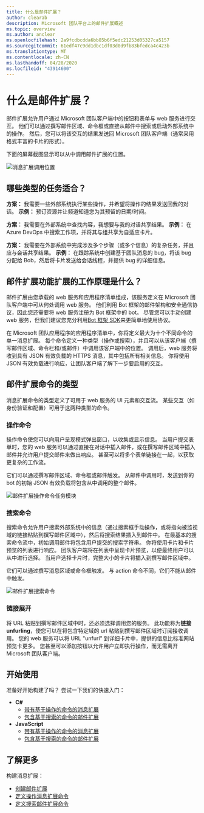 ```yaml
---
title: 什么是邮件扩展？
author: clearab
description: Microsoft 团队平台上的邮件扩展概述
ms.topic: overview
ms.author: anclear
ms.openlocfilehash: 2a9fcdbcdda6bb85b6f5edc21253d05327ca5157
ms.sourcegitcommit: 61edf47c9dd1dbc1df03d0d9fb83bfedca4c423b
ms.translationtype: MT
ms.contentlocale: zh-CN
ms.lasthandoff: 04/28/2020
ms.locfileid: "43914600"
---
```

# <a name="what-are-messaging-extensions"></a>什么是邮件扩展？

邮件扩展允许用户通过 Microsoft 团队客户端中的按钮和表单与 web 服务进行交互。 他们可以通过撰写邮件区域、命令框或直接从邮件中搜索或启动外部系统中的操作。 然后，您可以将该交互的结果发送回 Microsoft 团队客户端（通常采用格式丰富的卡片的形式）。

下面的屏幕截图显示可以从中调用邮件扩展的位置。

![消息扩展调用位置](~/assets/images/messaging-extension-invoke-locations.png)

## <a name="what-kinds-of-tasks-are-they-good-for"></a>哪些类型的任务适合？

**方案：** 我需要一些外部系统执行某些操作，并希望将操作的结果发送回我的对话。
**示例：** 预订资源并让频道知道您为其预留的日期/时间。

**方案：** 我需要在外部系统中查找内容，我想要与我的对话共享结果。
**示例：** 在 Azure DevOps 中搜索工作项，并将其与组共享为自适应卡片。

**方案：** 我需要在外部系统中完成涉及多个步骤（或多个信息）的复杂任务，并且应与会话共享结果。
**示例：** 在跟踪系统中创建基于团队消息的 bug，将该 bug 分配给 Bob，然后将卡片发送给会话线程，并提供 bug 的详细信息。

## <a name="how-do-messaging-extensions-work"></a>邮件扩展功能扩展的工作原理是什么？

邮件扩展由您承载的 web 服务和应用程序清单组成，该服务定义在 Microsoft 团队客户端中可从何处调用 web 服务。 他们利用 Bot 框架的邮件架构和安全通信协议，因此您还需要将 web 服务注册为 Bot 框架中的 bot。 尽管您可以手动创建 web 服务，但我们建议您充分利用[Bot 框架 SDK](https://github.com/microsoft/botframework)来更简单地使用协议。

在 Microsoft 团队应用程序的应用程序清单中，你将定义最大为十个不同命令的单一消息扩展。 每个命令定义一种类型（操作或搜索），并且可以从该客户端（撰写邮件区域、命令栏和/或邮件）中调用该客户端中的位置。 调用后，web 服务将收到具有 JSON 有效负载的 HTTPS 消息，其中包括所有相关信息。 你将使用 JSON 有效负载进行响应，让团队客户端了解下一步要启用的交互。

## <a name="types-of-messaging-extension-commands"></a>邮件扩展命令的类型

消息扩展命令的类型定义了可用于 web 服务的 UI 元素和交互流。 某些交互（如身份验证和配置）可用于这两种类型的命令。

### <a name="action-commands"></a>操作命令

操作命令使您可以向用户呈现模式弹出窗口，以收集或显示信息。 当用户提交表单时，您的 web 服务可以通过直接在对话中插入邮件，或在撰写邮件区域中插入邮件并允许用户提交邮件来做出响应。 甚至可以将多个表单链接在一起，以获取更复杂的工作流。

它们可以通过撰写邮件区域、命令框或邮件触发。 从邮件中调用时，发送到你的 bot 的初始 JSON 有效负载将包含从中调用的整个邮件。

![邮件扩展操作命令任务模块](~/assets/images/task-module.png)

### <a name="search-commands"></a>搜索命令

搜索命令允许用户搜索外部系统中的信息（通过搜索框手动操作，或将指向被监视域的链接粘贴到撰写邮件区域中），然后将搜索结果插入到邮件中。 在最基本的搜索命令流中，初始调用邮件将包含用户提交的搜索字符串。 你将使用卡片和卡片预览的列表进行响应。 团队客户端将在列表中呈现卡片预览，以便最终用户可以从中进行选择。 当用户选择卡片时，完整大小的卡片将插入到撰写邮件区域中。

它们可以通过撰写消息区域或命令框触发。 与 action 命令不同，它们不能从邮件中触发。

![邮件扩展搜索命令](~/assets/images/search-extension.png)

### <a name="link-unfurling"></a>链接展开

将 URL 粘贴到撰写邮件区域中时，还必须选择调用您的服务。 此功能称为**链接 unfurling**，使您可以在将包含特定域的 url 粘贴到撰写邮件区域时订阅接收调用。 您的 web 服务可以将 URL "unfurl" 到详细卡片中，提供的信息比标准网站预览卡更多。 您甚至可以添加按钮以允许用户立即执行操作，而无需离开 Microsoft 团队客户端。

## <a name="get-started"></a>开始使用

准备好开始构建了吗？ 尝试一下我们的快速入门：

* **C#**
  * [带有基于操作的命令的消息扩展](https://github.com/microsoft/BotBuilder-Samples/tree/master/samples/csharp_dotnetcore/51.teams-messaging-extensions-action)
  * [包含基于搜索的命令的邮件扩展](https://github.com/microsoft/BotBuilder-Samples/tree/master/samples/csharp_dotnetcore/50.teams-messaging-extensions-search)
* **JavaScript**
  * [带有基于操作的命令的消息扩展](https://github.com/microsoft/BotBuilder-Samples/tree/master/samples/javascript_nodejs/51.teams-messaging-extensions-action)
  * [包含基于搜索的命令的邮件扩展](https://github.com/microsoft/BotBuilder-Samples/tree/master/samples/javascript_nodejs/50.teams-messaging-extensions-search)

## <a name="learn-more"></a>了解更多

构建消息扩展：

* [创建邮件扩展](~/messaging-extensions/how-to/create-messaging-extension.md)
* [定义操作消息扩展命令](~/messaging-extensions/how-to/action-commands/define-action-command.md)
* [定义搜索邮件扩展命令](~/messaging-extensions/how-to/search-commands/define-search-command.md)
